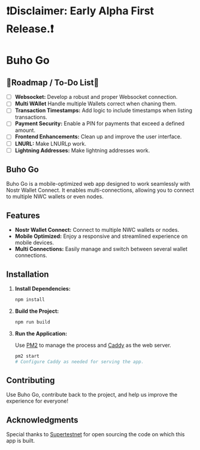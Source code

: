 # ❗️Disclaimer: Early Alpha First Release.❗️

# Buho Go

## 🚧Roadmap / To-Do List🚧

- [ ] **Websocket:** Develop a robust and proper Websocket connection.
- [ ] **Multi WAllet** Handle multiple Wallets correct when chaning them.
- [ ] **Transaction Timestamps:** Add logic to include timestamps when listing transactions.
- [ ] **Payment Security:** Enable a PIN for payments that exceed a defined amount.
- [ ] **Frontend Enhancements:** Clean up and improve the user interface.
- [ ] **LNURL:** Make LNURLp work.
- [ ] **Lightning Addresses:** Make lightning addresses work.

## Buho Go

Buho Go is a mobile-optimized web app designed to work seamlessly with Nostr Wallet Connect. It enables multi-connections, allowing you to connect to multiple NWC wallets or even nodes.

## Features

- **Nostr Wallet Connect:** Connect to multiple NWC wallets or nodes.
- **Mobile Optimized:** Enjoy a responsive and streamlined experience on mobile devices.
- **Multi Connections:** Easily manage and switch between several wallet connections.


## Installation

1. **Install Dependencies:**

   ```bash
   npm install
   ```

2. **Build the Project:**

   ```bash
   npm run build
   ```

3. **Run the Application:**

   Use [PM2](https://pm2.keymetrics.io/) to manage the process and [Caddy](https://caddyserver.com/) as the web server.

   ```bash
   pm2 start
   # Configure Caddy as needed for serving the app.
   ```

## Contributing

Use Buho Go, contribute back to the project, and help us improve the experience for everyone!

## Acknowledgments

Special thanks to [Supertestnet](https://github.com/supertestnet/nwcjs) for open sourcing the code on which this app is built.
